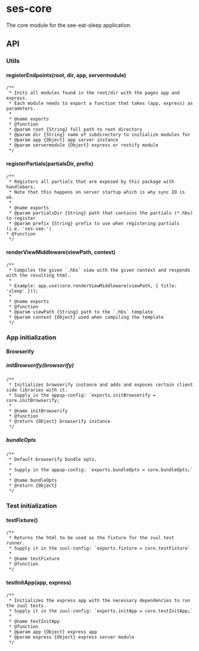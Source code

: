 # ses-core 
The core module for the see-eat-sleep application.

## API

### Utils

#### registerEndpoints(root, dir, app, servermodule)

```
/**
 * Inits all modules found in the root/dir with the pages app and express.
 * Each module needs to export a function that takes (app, express) as parameters.
 *
 * @name exports
 * @function
 * @param root {String} full path to root directory
 * @param dir {String} name of subdirectory to initialize modules for
 * @param app {Object} app server instance
 * @param servermodule {Object} express or restify module
 */
```

#### registerPartials(partialsDir, prefix)

```
/**
 * Registers all partials that are exposed by this package with handlebars.
 * Note that this happens on server startup which is why sync IO is ok.
 *
 * @name exports
 * @param partialsDir {String} path that contains the partials (*.hbs) to register
 * @param prefix {String} prefix to use when registering partials (i.e. 'ses-see-')
* @function
 */
```

#### renderViewMiddleware(viewPath, context)

```
/**
 * Compiles the given `.hbs` view with the given context and responds with the resulting html.
 * 
 * Example: app.use(core.renderViewMiddleware(viewPath, { title: 'sleep' }));
 *
 * @name exports
 * @function
 * @param viewPath {String} path to the `.hbs` template
 * @param context {Object} used when compiling the template
 */
```

### App initialization

#### Browserify

##### initBrowserify(browserify)
```
/**
 * Initializes browserify instance and adds and exposes certain client side libraries with it.
 * Supply in the appup-config: `exports.initBrowserify = core.initBrowserify;`
 *
 * @name initBrowserify
 * @function
 * @return {Object} browserify instance
 */
```

##### bundleOpts

```
/**
 * Default browserify bundle opts.
 *
 * Supply in the appup-config: `exports.bundleOpts = core.bundleOpts;`
 *
 * @name bundleOpts
 * @return {Object} 
 */
```


### Test initialization

#### testFixture()
```
/**
 * Returns the html to be used as the fixture for the zuul test runner.
 * Supply it in the zuul-config: `exports.fixture = core.testFixture`
 * 
 * @name testFixture
 * @function
 */
```

#### testInitApp(app, express)

```
/**
 * Initializes the express app with the necessary dependencies to run the zuul tests.
 * Supply it in the zuul-config: `exports.initApp = core.testInitApp;`
 * 
 * @name testInitApp
 * @function
 * @param app {Object} express app
 * @param express {Object} express server module
 */
```

